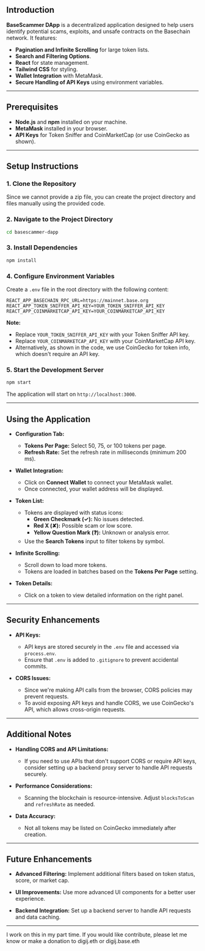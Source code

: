 ## **Introduction**

**BaseScammer DApp** is a decentralized application designed to help users identify potential scams, exploits, and unsafe contracts on the Basechain network. It features:

- **Pagination and Infinite Scrolling** for large token lists.
- **Search and Filtering Options**.
- **React** for state management.
- **Tailwind CSS** for styling.
- **Wallet Integration** with MetaMask.
- **Secure Handling of API Keys** using environment variables.

---

## **Prerequisites**

- **Node.js** and **npm** installed on your machine.
- **MetaMask** installed in your browser.
- **API Keys** for Token Sniffer and CoinMarketCap (or use CoinGecko as shown).

---

## **Setup Instructions**

### **1. Clone the Repository**

Since we cannot provide a zip file, you can create the project directory and files manually using the provided code.

### **2. Navigate to the Project Directory**

```bash
cd basescammer-dapp
```

### **3. Install Dependencies**

```bash
npm install
```

### **4. Configure Environment Variables**

Create a `.env` file in the root directory with the following content:

```dotenv
REACT_APP_BASECHAIN_RPC_URL=https://mainnet.base.org
REACT_APP_TOKEN_SNIFFER_API_KEY=YOUR_TOKEN_SNIFFER_API_KEY
REACT_APP_COINMARKETCAP_API_KEY=YOUR_COINMARKETCAP_API_KEY
```

**Note:**

- Replace `YOUR_TOKEN_SNIFFER_API_KEY` with your Token Sniffer API key.
- Replace `YOUR_COINMARKETCAP_API_KEY` with your CoinMarketCap API key.
- Alternatively, as shown in the code, we use CoinGecko for token info, which doesn't require an API key.

### **5. Start the Development Server**

```bash
npm start
```

The application will start on `http://localhost:3000`.

---

## **Using the Application**

- **Configuration Tab:**

  - **Tokens Per Page:** Select 50, 75, or 100 tokens per page.
  - **Refresh Rate:** Set the refresh rate in milliseconds (minimum 200 ms).

- **Wallet Integration:**

  - Click on **Connect Wallet** to connect your MetaMask wallet.
  - Once connected, your wallet address will be displayed.

- **Token List:**

  - Tokens are displayed with status icons:
    - **Green Checkmark (✓):** No issues detected.
    - **Red X (✘):** Possible scam or low score.
    - **Yellow Question Mark (❓):** Unknown or analysis error.
  - Use the **Search Tokens** input to filter tokens by symbol.

- **Infinite Scrolling:**

  - Scroll down to load more tokens.
  - Tokens are loaded in batches based on the **Tokens Per Page** setting.

- **Token Details:**

  - Click on a token to view detailed information on the right panel.

---

## **Security Enhancements**

- **API Keys:**

  - API keys are stored securely in the `.env` file and accessed via `process.env`.
  - Ensure that `.env` is added to `.gitignore` to prevent accidental commits.

- **CORS Issues:**

  - Since we're making API calls from the browser, CORS policies may prevent requests.
  - To avoid exposing API keys and handle CORS, we use CoinGecko's API, which allows cross-origin requests.

---

## **Additional Notes**

- **Handling CORS and API Limitations:**

  - If you need to use APIs that don't support CORS or require API keys, consider setting up a backend proxy server to handle API requests securely.

- **Performance Considerations:**

  - Scanning the blockchain is resource-intensive. Adjust `blocksToScan` and `refreshRate` as needed.

- **Data Accuracy:**

  - Not all tokens may be listed on CoinGecko immediately after creation.

---

## **Future Enhancements**

- **Advanced Filtering:** Implement additional filters based on token status, score, or market cap.

- **UI Improvements:** Use more advanced UI components for a better user experience.

- **Backend Integration:** Set up a backend server to handle API requests and data caching.

---

I work on this in my part time. If you would like contribute, please let me know or make a donation to digij.eth or digij.base.eth
